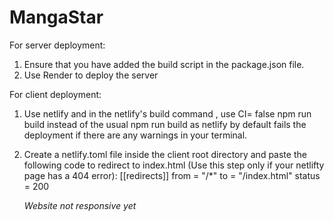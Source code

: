 # MangaStar

For server deployment: 
1. Ensure that you have added the build script in the package.json file.
2. Use Render to deploy the server

For client deployment: 
1. Use netlify and in the netlify's build command , use CI= false npm run build instead of the usual npm run build as netlify by default fails the deployment if there are any warnings in your terminal.
2. Create a netlify.toml file inside the client root directory and paste the following code to redirect to index.html (Use this step only if your netlifty page has a 404 error):
   [[redirects]]
   from = "/*"
   to = "/index.html"
   status = 200

   _Website not responsive yet_
